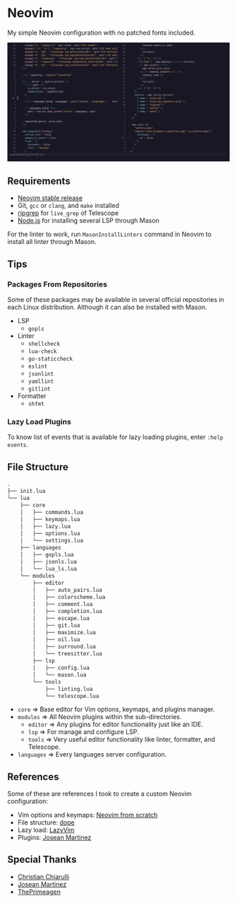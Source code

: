 # Neovim

My simple Neovim configuration with no patched fonts included.

![Neovim](https://raw.githubusercontent.com/wahyuwiyoko/dotfiles/main/screenshots/neovim.png)

## Requirements

- [Neovim stable release](https://github.com/neovim/neovim/releases/tag/stable)
- Git, `gcc` or `clang`, and `make` installed
- [ripgrep](https://github.com/BurntSushi/ripgrep) for `live_grep` of Telescope
- [Node.js](https://nodejs.org/) for installing several LSP through Mason

For the linter to work, run `MasonInstallLinters` command in Neovim to
install all linter through Mason.

## Tips

### Packages From Repositories

Some of these packages may be available in several official repositories in
each Linux distribution. Although it can also be installed with Mason.

- LSP
  - `gopls`
- Linter
  - `shellcheck`
  - `lua-check`
  - `go-staticcheck`
  - `eslint`
  - `jsonlint`
  - `yamllint`
  - `gitlint`
- Formatter
  - `shfmt`

### Lazy Load Plugins

To know list of events that is available for lazy loading plugins,
enter `:help events`.

## File Structure

```
.
├── init.lua
└── lua
    ├── core
    │   ├── commands.lua
    │   ├── keymaps.lua
    │   ├── lazy.lua
    │   ├── options.lua
    │   └── settings.lua
    ├── languages
    │   ├── gopls.lua
    │   ├── jsonls.lua
    │   └── lua_ls.lua
    └── modules
        ├── editor
        │   ├── auto_pairs.lua
        │   ├── colorscheme.lua
        │   ├── comment.lua
        │   ├── completion.lua
        │   ├── escape.lua
        │   ├── git.lua
        │   ├── maximize.lua
        │   ├── oil.lua
        │   ├── surround.lua
        │   └── treesitter.lua
        ├── lsp
        │   ├── config.lua
        │   └── mason.lua
        └── tools
            ├── linting.lua
            └── telescope.lua
```

- `core` => Base editor for Vim options, keymaps, and plugins manager.
- `modules` => All Neovim plugins within the sub-directories.
  - `editor` => Any plugins for editor functionality just like an IDE.
  - `lsp` => For manage and configure LSP.
  - `tools` => Very useful editor functionality like linter, formatter, and Telescope.
- `languages` => Every languages server configuration.

## References

Some of these are references I took to create a custom Neovim configuration:

- Vim options and keymaps: [Neovim from scratch](https://github.com/lunarvim/neovim-from-scratch)
- File structure: [dope](https://github.com/nvimdev/dope)
- Lazy load: [LazyVim](https://github.com/LazyVim/LazyVim)
- Plugins: [Josean Martinez](https://github.com/josean-dev/dev-environment-files)

## Special Thanks

- [Christian Chiarulli](https://github.com/ChristianChiarulli)
- [Josean Martinez](https://github.com/josean-dev)
- [ThePrimeagen](https://github.com/ThePrimeagen)
